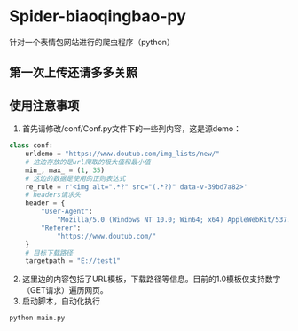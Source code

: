 # Spider-biaoqingbao-py
针对一个表情包网站进行的爬虫程序（python）

## 第一次上传还请多多关照

## 使用注意事项

1. 首先请修改/conf/Conf.py文件下的一些列内容，这是源demo：
```python
class conf:
    urldemo = "https://www.doutub.com/img_lists/new/"
    # 这边存放的是url爬取的极大值和最小值
    min_, max_ = (1, 35)
    # 这边的数据是使用的正则表达式
    re_rule = r'<img alt=".*?" src="(.*?)" data-v-39bd7a82>'
    # headers请求头
    header = {
        "User-Agent":
            "Mozilla/5.0 (Windows NT 10.0; Win64; x64) AppleWebKit/537.36 (KHTML, like Gecko) Chrome/99.0.4844.51 Safari/537.36 Edg/99.0.1150.39",
        "Referer":
            "https://www.doutub.com/"
    }
    # 目标下载路径
    targetpath = "E://test1"
```
2. 这里边的内容包括了URL模板，下载路径等信息。目前的1.0模板仅支持数字（GET请求）遍历网页。
3. 启动脚本，自动化执行
```sh
python main.py
```

